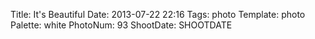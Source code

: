 Title: It's Beautiful
Date: 2013-07-22 22:16
Tags: photo
Template: photo
Palette: white
PhotoNum: 93
ShootDate: SHOOTDATE
